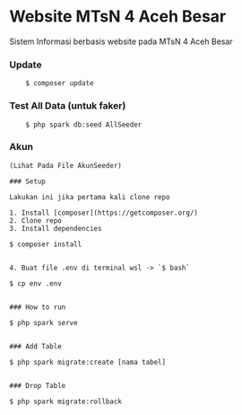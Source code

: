 # Website MTsN 4 Aceh Besar

Sistem Informasi berbasis website pada MTsN 4 Aceh Besar

### Update

```
    $ composer update
```

### Test All Data (untuk faker)

```
    $ php spark db:seed AllSeeder
```

### Akun

```
(Lihat Pada File AkunSeeder)

### Setup

Lakukan ini jika pertama kali clone repo

1. Install [composer](https://getcomposer.org/)
2. Clone repo
3. Install dependencies

```

    $ composer install

```

4. Buat file .env di terminal wsl -> `$ bash`

```

    $ cp env .env

```

### How to run

```

    $ php spark serve

```

### Add Table

```

    $ php spark migrate:create [nama tabel]

```

### Drop Table

```

    $ php spark migrate:rollback

```

```
